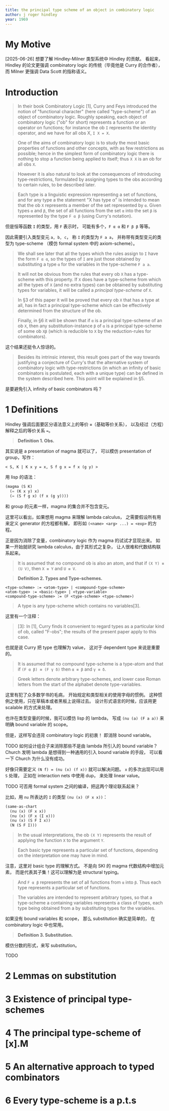```yaml
---
title: the principal type scheme of an object in combinatory logic
author: j roger hindley
year: 1969
---
```


# My Motive

[2025-06-26] 想要了解 Hindley-Milner 类型系统中 Hindley 的贡献。
看起来，Hindley 的论文更强调 combinatory logic 的传统（毕竟他是 Curry 的合作者），
而 Milner 更强调 Data Scott 的指称语义。

# Introduction

> In their book Combinatory Logic [1], Curry and Feys introduced the
> notion of "functional character" (here called "type-scheme") of an
> object of combinatory logic. Roughly speaking, each object of
> combinatory logic ("ob" for short) represents a function or an
> operator on functions; for instance the ob `I` represents the
> identity operator, and we have for all obs X, `I X = X`.

> One of the aims of combinatory logic is to study the most basic
> properties of functions and other concepts, with as few restrictions
> as possible; hence in the simplest form of combinatory logic there
> is nothing to stop a function being applied to itself; thus `X X`
> is an ob for all obs `X`.

> However it is also natural to look at the consequences of
> introducing type-restrictions, formulated by assigning types to the
> obs according to certain rules, to be described later.

> Each type is a linguistic expression representing a set of
> functions, and for any type a the statement "X has type α" is
> intended to mean that the ob `X` represents a member of the set
> represented by `α`. Given types `α` and `β`, the set of all
> functions from the set `α` into the set `β` is represented by the
> type `F α β` (using Curry's notation).

但是恒等函数 `I` 的类型，用 `F` 表示时，
可能有多个，`F α α` 和 `F β β` 等等。

因此需要引入类型变元 `a, b, c`，
称 `I` 的类型为 `F a a`，
并称带有类型变元的类型为 type-scheme
（模仿 formal system 中的 axiom-scheme）。

> We shall see later that all the types which the rules assign to `I`
> have the form `F α α`, so the types of `I` are just those obtained
> by substituting a type `α` for the variables in the type-scheme
> `F a a`.

> It will not be obvious from the rules that every ob `X` has a
> type-scheme with this property. If `X` does have a type-scheme from
> which all the types of `X` (and no extra types) can be obtained by
> substituting types for variables, it will be called a _principal
> type-scheme_ of `X`.

> In §3 of this paper it will be proved that every ob `X` that has a
> type at all, has in fact a principal type-scheme which can be
> effectively determined from the structure of the ob.

> Finally, in §6 it will be shown that if `α` is a principal
> type-scheme of an ob `X`, then any substitution-instance `β` of `α`
> is a principal type-scheme of some ob `Xβ` (which is reducible to
> `X` by the reduction-rules for combinators).

这个结果还挺令人惊讶的。

> Besides its intrinsic interest, this result goes part of the way
> towards justifying a conjecture of Curry's that the alternative
> system of combinatory logic with type-restrictions (in which an
> infinity of basic combinators is postulated, each with a unique
> type) can be defined in the system described here. This point will
> be explained in §5.

是要避免引入 infinity of basic combinators 吗？

# 1 Definitions

Hindley 强调后面要区分语法意义上的等价 `≡`（基础等价关系），
以及经过（方程）解释之后的等价关系 `=`。

> **Definition 1. Obs.**

其实说是 a presentation of magma 就可以了，
可以模仿 presentation of group，写作：

    < S, K | K x y = x, S f g x = f x (g y) >

用 lisp 的语法：

```scheme
(magma (S K)
  (= (K x y) x)
  (= (S f g x) (f x (g y))))
```

和 group 的元素一样，magma 的集合并不包含变元。

这里可以看出，如果想用 magma 来理解 lambda calculus，
之需要假设所有用来定义 generator 的方程都有解，
即形如 `(<name> <arg> ...) = <exp>` 的方程。

正是因为消除了变量，combinatory logic 作为 magma 的试试才显现出来。
如果一开始就研究 lambda calculus，由于其形式之复杂，
让人很难和代数结构联系起来。

> It is assumed that no compound ob is also an atom,
> and that if `(X Y) ≡ (U V)`, then `X ≡ Y` and `U ≡ V`.

> **Definition 2. Types and Type-schemes.**

```bnf
<type-scheme> := <atom-type> | <compound-type-scheme>
<atom-type> := <basic-type> | <type-variable>
<compound-type-scheme> := (F <type-scheme> <type-scheme>)
```

> A type is any type-scheme which contains no variables[3].

这里有一个注释：

> [3]: In [1], Curry finds it convenient to regard types as a
> particular kind of ob, called "F-obs"; the results of the present
> paper apply to this case.

也就是说 Curry 把 type 也理解为 value，
这对于 dependent type 来说是重要的。

> It is assumed that no compound type-scheme is a type-atom and that
> if `(F α β) ≡ (F γ δ)` then `α ≡ β` and `γ ≡ δ`.

> Greek letters denote arbitrary type-schemes, and lower case Roman
> letters from the start of the alphabet denote type-variables.

这里有犯了众多数学书的毛病，
开始规定和类型相关的使用字母的惯例。
这种惯例之使用，只在草稿本或者黑板上说得过去。
设计形式语言的时候，应该用更 scalable 的方式来处理。

也许在类型变量的时候，我可以模仿 lisp 的 lambda，
写成 `(nu (a) (F a a))` 来明确 bound variable 的 scope。

但是，这样写会违背 combinatory logic 的初衷！
即消除 bound variable。

TODO 如何设计组合子来消除那些不是由 lambda 所引入的 bound variable？
Church 发明 lambda 是想得到一种通用的引入 bound variable 的手段，
可以看一下 Church 为什么没有成功。

好像只需要定义 `(N f) = (nu (x) (f x))` 就可以解决问题。
`x` 的多次出现可以用 `S` 处理，
正如在 interaction nets 中使用 dup，
来处理 linear value。

TODO 可否用 formal system 之间的编译，把这两个理论联系起来？

比如，用 `nu` 所表达的 `I` 的类型 `(nu (x) (F x x))`：

```scheme
(same-as-chart
  (nu (x) (F x x))
  (nu (x) (F x (I x)))
  (nu (x) (S F I x))
  (N (S F I)))
```

> In the usual interpretations, the ob `(X Y)` represents the result of
> applying the function `X` to the argument `Y`.

> Each basic type represents a particular set of functions, depending
> on the interpretation one may have in mind.

注意，这里对 basic type 的理解方式。
不是向 SKI 的 magma 代数结构中增加元素，
而是代表其子集！这可以理解为是 structural typing。

> And `F α β` represents the set of all functions from `α` into
> `β`. Thus each type represents a particular set of functions.

> The variables are intended to represent arbitrary types, so that a
> type-scheme a containing variables represents a class of types, each
> type being obtained from a by substituting types for the variables.

如果没有 bound variables 和 scope，
那么 substitution 确实是简单的，
在 combinatory logic 中也常用。

> **Definition 3. Substitution.**

模仿分数的形式，来写 substitution。

TODO

# 2 Lemmas on substitution
# 3 Existence of principal type-schemes
# 4 The principal type-scheme of [x].M
# 5 An alternative approach to typed combinators
# 6 Every type-scheme is a p.t.s
